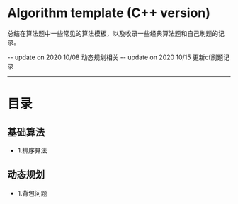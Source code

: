 # Algorithm template (C++ version)
总结在算法题中一些常见的算法模板，以及收录一些经典算法题和自己刷题的记录。

-- update on 2020 10/08 
动态规划相关
-- update on 2020 10/15
更新cf刷题记录

----
# 目录
## 基础算法
- 1.排序算法

## 动态规划
- 1.背包问题
